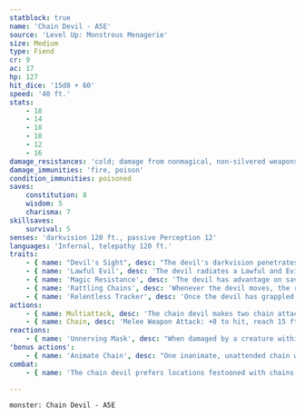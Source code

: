```yaml
---
statblock: true
name: 'Chain Devil - A5E'
source: 'Level Up: Monstrous Menagerie'
size: Medium
type: Fiend
cr: 9
ac: 17
hp: 127
hit_dice: '15d8 + 60'
speed: '40 ft.'
stats:
    - 18
    - 14
    - 18
    - 10
    - 12
    - 16
damage_resistances: 'cold; damage from nonmagical, non-silvered weapons'
damage_immunities: 'fire, poison'
condition_immunities: poisoned
saves:
    constitution: 8
    wisdom: 5
    charisma: 7
skillsaves:
    survival: 5
senses: 'darkvision 120 ft., passive Perception 12'
languages: 'Infernal, telepathy 120 ft.'
traits:
    - { name: "Devil's Sight", desc: "The devil's darkvision penetrates magical darkness." }
    - { name: 'Lawful Evil', desc: 'The devil radiates a Lawful and Evil aura.' }
    - { name: 'Magic Resistance', desc: 'The devil has advantage on saving throws against spells and magical effects.' }
    - { name: 'Rattling Chains', desc: 'Whenever the devil moves, the rattling of its chains can be heard up to 300 feet away, unless it moves at half its Speed.' }
    - { name: 'Relentless Tracker', desc: 'Once the devil has grappled a creature in its chains, it has advantage on ability checks made to track that creature for the next 30 days.' }
actions:
    - { name: Multiattack, desc: 'The chain devil makes two chain attacks and commands up to two animated chains under its control to make chain attacks.' }
    - { name: Chain, desc: 'Melee Weapon Attack: +8 to hit, reach 15 ft., one target. Hit: 14 (2d8 + 5) slashing damage. If the target is a creature, it is grappled (escape DC 16) and restrained. Until the grapple ends, this chain can only attack the grappled target.' }
reactions:
    - { name: 'Unnerving Mask', desc: "When damaged by a creature within 30 feet that can see the devil, the devil momentarily assumes the magical illusory form of one of the attacker's enemies or loved ones, alive or dead. The illusory figure may speak words that only the attacker can hear. The attacker makes a DC 15 Wisdom saving throw. On a failure, it takes 9 (2d8) psychic damage and is frightened until the end of its next turn.The attacker is then immune to this effect for the next 24 hours." }
'bonus actions':
    - { name: 'Animate Chain', desc: "One inanimate, unattended chain within 60 feet sprouts blades and magically animates under the devil's control for 1 hour. It has AC 20 and 20 hit points, a Speed of 0, and immunity to psychic, piercing, poison, and thunder damage. When the devil uses Multiattack, the devil may command the chain to make one Chain attack against a target within 15 feet of it. If the chain is reduced to 0 hit points, it can't be reanimated." }
combat:
    - { name: 'The chain devil prefers locations festooned with chains', desc: "On its first and second turns, it animates a chain near its enemies and then attacks. Though it can't make more than four chain attacks at a time, it animates a new chain whenever it can, so as to have as many attack options as possible. The devil uses Unnerving Mask once against each attacker. The chain devil fights to the death. It may let defeated creatures escape for the joy of hunting them." }

---
```

```statblock
monster: Chain Devil - A5E
```
